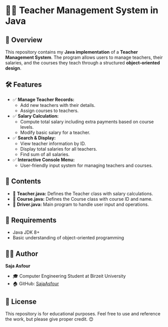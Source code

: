 # 👩‍🏫 Teacher Management System in Java

## 📌 Overview
This repository contains my **Java implementation** of a **Teacher Management System**. The program allows users to manage teachers, their salaries, and the courses they teach through a structured **object-oriented design**.

## 🛠 Features
- ✅ **Manage Teacher Records:**
  - Add new teachers with their details.
  - Assign courses to teachers.
- ✅ **Salary Calculation:**
  - Compute total salary including extra payments based on course levels.
  - Modify basic salary for a teacher.
- ✅ **Search & Display:**
  - View teacher information by ID.
  - Display total salaries for all teachers.
  - Find sum of all salaries.
- ✅ **Interactive Console Menu:**
  - User-friendly input system for managing teachers and courses.

## 📂 Contents
- 📜 **Teacher.java:** Defines the Teacher class with salary calculations.
- 📜 **Course.java:** Defines the Course class with course ID and name.
- 📜 **Driver.java:** Main program to handle user input and operations.

## 📌 Requirements
- Java JDK 8+
- Basic understanding of object-oriented programming

## 👩‍💻 Author
**Saja Asfour**
- 🎓 Computer Engineering Student at Birzeit University
- 🏠 GitHub: [SajaAsfour](https://github.com/SajaAsfour)

## 📜 License
This repository is for educational purposes. Feel free to use and reference the work, but please give proper credit. 😊

